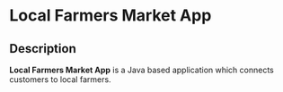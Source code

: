# Local Farmers Market App

## Description

<b>Local Farmers Market App</b> is a Java based application which connects customers to local farmers.

